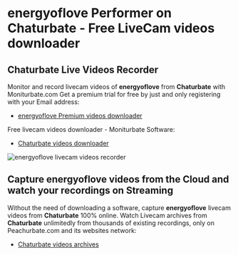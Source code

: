 # energyoflove Performer on Chaturbate - Free LiveCam videos downloader

## Chaturbate Live Videos Recorder

Monitor and record livecam videos of **energyoflove** from **Chaturbate** with Moniturbate.com
Get a premium trial for free by just and only registering with your Email address:
* [energyoflove Premium videos downloader](https://moniturbate.com/request-demo-licence-key.html)

Free livecam videos downloader - Moniturbate Software:
* [Chaturbate videos downloader](https://moniturbate.com/moniturbate-download-software.html)

![energyoflove livecam videos recorder](https://peachurnet.com/templates/moniturbate-software.png)


## Capture energyoflove videos from the Cloud and watch your recordings on Streaming

Without the need of downloading a software, capture **energyoflove** livecam videos from **Chaturbate** 100% online.
Watch Livecam archives from **Chaturbate** unlimitedly from thousands of existing recordings, only on Peachurbate.com and its websites network:
* [Chaturbate videos archives](https://peachurnet.com/)